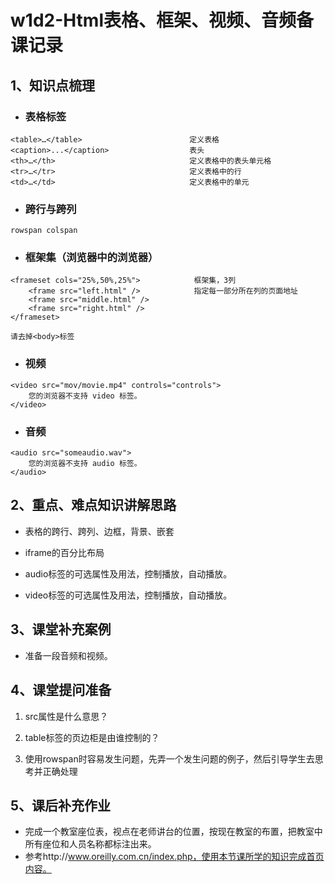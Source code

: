 # w1d2-Html表格、框架、视频、音频备课记录

## 1、知识点梳理

- ### 表格标签


```
<table>…</table>                        定义表格
<caption>...</caption>					表头
<th>…</th>                              定义表格中的表头单元格
<tr>…</tr>                              定义表格中的行
<td>…</td>                              定义表格中的单元
```
- ### 跨行与跨列

```
rowspan colspan
```

- ### 框架集（浏览器中的浏览器）


```
<frameset cols="25%,50%,25%">            框架集，3列
	<frame src="left.html" />            指定每一部分所在列的页面地址
	<frame src="middle.html" />
	<frame src="right.html" />
</frameset>

请去掉<body>标签
```

- ### 视频


```
<video src="mov/movie.mp4" controls="controls">
	您的浏览器不支持 video 标签。
</video>
```

- ### 音频


```
<audio src="someaudio.wav">
	您的浏览器不支持 audio 标签。
</audio>
```

## 2、重点、难点知识讲解思路

-   表格的跨行、跨列、边框，背景、嵌套

-   iframe的百分比布局

-   audio标签的可选属性及用法，控制播放，自动播放。

-   video标签的可选属性及用法，控制播放，自动播放。


## 3、课堂补充案例

-    准备一段音频和视频。


## 4、课堂提问准备

1.   src属性是什么意思？

2.   table标签的页边柜是由谁控制的？

3.   使用rowspan时容易发生问题，先弄一个发生问题的例子，然后引导学生去思考并正确处理


## 5、课后补充作业

-   完成一个教室座位表，视点在老师讲台的位置，按现在教室的布置，把教室中所有座位和人员名称都标注出来。
-   参考http://www.oreilly.com.cn/index.php，使用本节课所学的知识完成首页内容。
